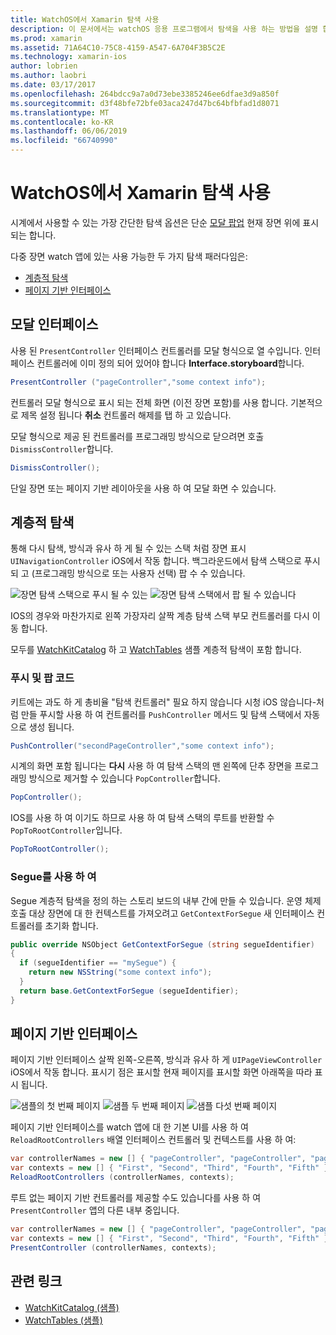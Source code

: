```yaml
---
title: WatchOS에서 Xamarin 탐색 사용
description: 이 문서에서는 watchOS 응용 프로그램에서 탐색을 사용 하는 방법을 설명 합니다. 모달 인터페이스, 계층적 탐색 및 페이지 기반 인터페이스에 설명 합니다.
ms.prod: xamarin
ms.assetid: 71A64C10-75C8-4159-A547-6A704F3B5C2E
ms.technology: xamarin-ios
author: lobrien
ms.author: laobri
ms.date: 03/17/2017
ms.openlocfilehash: 264bdcc9a7a0d73ebe3385246ee6dfae3d9a850f
ms.sourcegitcommit: d3f48bfe72bfe03aca247d47bc64bfbfad1d8071
ms.translationtype: MT
ms.contentlocale: ko-KR
ms.lasthandoff: 06/06/2019
ms.locfileid: "66740990"
---
```

# <a name="working-with-watchos-navigation-in-xamarin"></a>WatchOS에서 Xamarin 탐색 사용

시계에서 사용할 수 있는 가장 간단한 탐색 옵션은 단순 [모달 팝업](#modal) 현재 장면 위에 표시 되는 합니다.

다중 장면 watch 앱에 있는 사용 가능한 두 가지 탐색 패러다임은:

- [계층적 탐색](#Hierarchical_Navigation)
- [페이지 기반 인터페이스](#Page-Based_Interfaces)

<a name="modal"/>

## <a name="modal-interfaces"></a>모달 인터페이스

사용 된 `PresentController` 인터페이스 컨트롤러를 모달 형식으로 열 수입니다. 인터페이스 컨트롤러에 이미 정의 되어 있어야 합니다 **Interface.storyboard**합니다.

```csharp
PresentController ("pageController","some context info");
```

컨트롤러 모달 형식으로 표시 되는 전체 화면 (이전 장면 포함)를 사용 합니다. 기본적으로 제목 설정 됩니다 **취소** 컨트롤러 해제를 탭 하 고 있습니다.

모달 형식으로 제공 된 컨트롤러를 프로그래밍 방식으로 닫으려면 호출 `DismissController`합니다.

```csharp
DismissController();
```

단일 장면 또는 페이지 기반 레이아웃을 사용 하 여 모달 화면 수 있습니다.

<a name="Hierarchical_Navigation"/>

## <a name="hierarchical-navigation"></a>계층적 탐색

통해 다시 탐색, 방식과 유사 하 게 될 수 있는 스택 처럼 장면 표시 `UINavigationController` iOS에서 작동 합니다. 백그라운드에서 탐색 스택으로 푸시되 고 (프로그래밍 방식으로 또는 사용자 선택) 팝 수 수 있습니다.

![](navigation-images/hierarchy-1.png "장면 탐색 스택으로 푸시 될 수 있는") ![](navigation-images/hierarchy-2.png "장면 탐색 스택에서 팝 될 수 있습니다")

IOS의 경우와 마찬가지로 왼쪽 가장자리 살짝 계층 탐색 스택 부모 컨트롤러를 다시 이동 합니다.

모두를 [WatchKitCatalog](https://developer.xamarin.com/samples/monotouch/watchOS/WatchKitCatalog/) 하 고 [WatchTables](https://developer.xamarin.com/samples/monotouch/watchOS/WatchTables/) 샘플 계층적 탐색이 포함 합니다.

### <a name="pushing-and-popping-in-code"></a>푸시 및 팝 코드

키트에는 과도 하 게 총비율 "탐색 컨트롤러" 필요 하지 않습니다 시청 iOS 않습니다-처럼 만들 푸시할 사용 하 여 컨트롤러를 `PushController` 메서드 및 탐색 스택에서 자동으로 생성 됩니다.

```csharp
PushController("secondPageController","some context info");
```

시계의 화면 포함 됩니다는 **다시** 사용 하 여 탐색 스택의 맨 왼쪽에 단추 장면을 프로그래밍 방식으로 제거할 수 있습니다 `PopController`합니다.

```csharp
PopController();
```

IOS를 사용 하 여 이기도 하므로 사용 하 여 탐색 스택의 루트를 반환할 수 `PopToRootController`입니다.

```csharp
PopToRootController();
```

### <a name="using-segues"></a>Segue를 사용 하 여

Segue 계층적 탐색을 정의 하는 스토리 보드의 내부 간에 만들 수 있습니다. 운영 체제 호출 대상 장면에 대 한 컨텍스트를 가져오려고 `GetContextForSegue` 새 인터페이스 컨트롤러를 초기화 합니다.

```csharp
public override NSObject GetContextForSegue (string segueIdentifier)
{
  if (segueIdentifier == "mySegue") {
    return new NSString("some context info");
  }
  return base.GetContextForSegue (segueIdentifier);
}
```
<a name="Page-Based_Interfaces"/>

## <a name="page-based-interfaces"></a>페이지 기반 인터페이스

페이지 기반 인터페이스 살짝 왼쪽-오른쪽, 방식과 유사 하 게 `UIPageViewController` iOS에서 작동 합니다. 표시기 점은 표시할 현재 페이지를 표시할 화면 아래쪽을 따라 표시 됩니다.

![](navigation-images/paged-1.png "샘플의 첫 번째 페이지") ![](navigation-images/paged-2.png "샘플 두 번째 페이지") ![](navigation-images/paged-5.png "샘플 다섯 번째 페이지")


페이지 기반 인터페이스를 watch 앱에 대 한 기본 UI를 사용 하 여 `ReloadRootControllers` 배열 인터페이스 컨트롤러 및 컨텍스트를 사용 하 여:

```csharp
var controllerNames = new [] { "pageController", "pageController", "pageController", "pageController", "pageController" };
var contexts = new [] { "First", "Second", "Third", "Fourth", "Fifth" };
ReloadRootControllers (controllerNames, contexts);
```

루트 없는 페이지 기반 컨트롤러를 제공할 수도 있습니다를 사용 하 여 `PresentController` 앱의 다른 내부 중입니다.

```csharp
var controllerNames = new [] { "pageController", "pageController", "pageController", "pageController", "pageController" };
var contexts = new [] { "First", "Second", "Third", "Fourth", "Fifth" };
PresentController (controllerNames, contexts);
```



## <a name="related-links"></a>관련 링크

- [WatchKitCatalog (샘플)](https://developer.xamarin.com/samples/monotouch/watchOS/WatchKitCatalog/)
- [WatchTables (샘플)](https://developer.xamarin.com//samples/monotouch/watchOS/WatchTables/)
